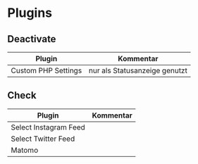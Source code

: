 # Plugins


## Deactivate

|Plugin|Kommentar|
|--|--|
|Custom PHP Settings|nur als Statusanzeige genutzt|




## Check

|Plugin|Kommentar|
|--|--|
|Select Instagram Feed||
|Select Twitter Feed||
|Matomo||
